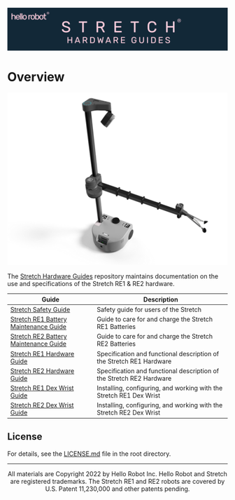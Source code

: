 ![](./images/banner.png)

# Overview
![](./images/stretch_top_view.png)

The [Stretch Hardware Guides](https://github.com/hello-robot/stretch_hardware_gides) repository maintains documentation on the use and specifications of the Stretch RE1 & RE2 hardware.


| Guide                                                                                               | Description                                                  |
|-----------------------------------------------------------------------------------------------------| ------------------------------------------------------------ |
| [Stretch Safety Guide ](https://docs.hello-robot.com/0.2/stretch-tutorials/getting_started/safety_guide/) | Safety guide for users of the Stretch                        |
| [Stretch RE1 Battery Maintenance Guide](battery_maintenance_guide_re1.md)                           | Guide to care for and charge the Stretch RE1 Batteries       |
| [Stretch RE2 Battery Maintenance Guide](battery_maintenance_guide_re2.md)                           | Guide to care for and charge the Stretch RE2 Batteries       |
| [Stretch RE1 Hardware Guide](hardware_guide_re1.md)                                                 | Specification and functional description of the Stretch RE1 Hardware |
| [Stretch RE2 Hardware Guide](hardware_guide_re2.md)                                                 | Specification and functional description of the Stretch RE2 Hardware |
| [Stretch RE1 Dex Wrist Guide](dex_wrist_guide_re1.md)                                               | Installing, configuring, and working with the Stretch RE1 Dex Wrist |
| [Stretch RE2 Dex Wrist Guide](dex_wrist_guide_re2.md)                                               | Installing, configuring, and working with the Stretch RE2 Dex Wrist |

## License

For details, see the [LICENSE.md](https://github.com/hello-robot/stretch_hardware_guides/blob/master/LICENSE.md) file in the root directory. 

------
<div align="center"> All materials are Copyright 2022 by Hello Robot Inc. Hello Robot and Stretch are registered trademarks. The Stretch RE1 and RE2 robots are covered by U.S. Patent 11,230,000 and other patents pending.</div>

